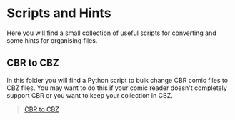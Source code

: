 # Scripts and Hints
Here you will find a small collection of useful scripts for converting and some hints for organising files.
## CBR to CBZ
In this folder you will find a Python script to bulk change CBR comic files to CBZ files. You may want to do this if your comic reader doesn't completely support CBR or you want to keep your collection in CBZ.

> [CBR to CBZ](CBR_to_CBZ/start.py)
